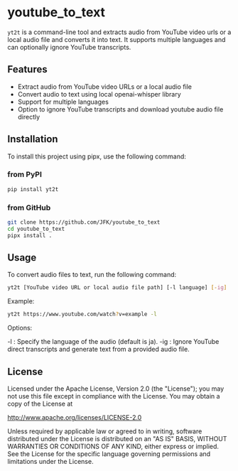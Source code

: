 # youtube_to_text

`yt2t` is a command-line tool and extracts audio from YouTube video urls or a local audio file and converts it into text. It supports multiple languages and can optionally ignore YouTube transcripts.

## Features

- Extract audio from YouTube video URLs or a local audio file
- Convert audio to text using local openai-whisper library
- Support for multiple languages
- Option to ignore YouTube transcripts and download youtube audio file directly

## Installation

To install this project using pipx, use the following command:

### from PyPI
```bash
pip install yt2t
```

### from GitHub
```bash
git clone https://github.com/JFK/youtube_to_text
cd youtube_to_text
pipx install .
```

## Usage
To convert audio files to text, run the following command:

```bash
yt2t [YouTube video URL or local audio file path] [-l language] [-ig]
```
Example:

```bash
yt2t https://www.youtube.com/watch?v=example -l 
```

Options:

-l : Specify the language of the audio (default is ja).
-ig : Ignore YouTube direct transcripts and generate text from a provided audio file.

## License
Licensed under the Apache License, Version 2.0 (the "License");
you may not use this file except in compliance with the License.
You may obtain a copy of the License at

http://www.apache.org/licenses/LICENSE-2.0

Unless required by applicable law or agreed to in writing, software
distributed under the License is distributed on an "AS IS" BASIS,
WITHOUT WARRANTIES OR CONDITIONS OF ANY KIND, either express or implied.
See the License for the specific language governing permissions and
limitations under the License.
